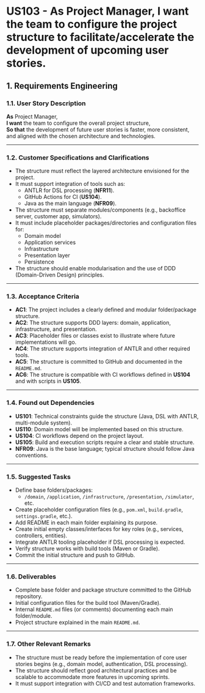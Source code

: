 # US103 - As Project Manager, I want the team to configure the project structure to facilitate/accelerate the development of upcoming user stories.

## 1. Requirements Engineering

### 1.1. User Story Description

**As** Project Manager,  
**I want** the team to configure the overall project structure,  
**So that** the development of future user stories is faster, more consistent, and aligned with the chosen architecture and technologies.

---

### 1.2. Customer Specifications and Clarifications

- The structure must reflect the layered architecture envisioned for the project.
- It must support integration of tools such as:
    - ANTLR for DSL processing (**NFR11**).
    - GitHub Actions for CI (**US104**).
    - Java as the main language (**NFR09**).
- The structure must separate modules/components (e.g., backoffice server, customer app, simulators).
- It must include placeholder packages/directories and configuration files for:
    - Domain model
    - Application services
    - Infrastructure
    - Presentation layer
    - Persistence
- The structure should enable modularisation and the use of DDD (Domain-Driven Design) principles.

---

### 1.3. Acceptance Criteria

- **AC1**: The project includes a clearly defined and modular folder/package structure.
- **AC2**: The structure supports DDD layers: domain, application, infrastructure, and presentation.
- **AC3**: Placeholder files or classes exist to illustrate where future implementations will go.
- **AC4**: The structure supports integration of ANTLR and other required tools.
- **AC5**: The structure is committed to GitHub and documented in the `README.md`.
- **AC6**: The structure is compatible with CI workflows defined in **US104** and with scripts in **US105**.

---

### 1.4. Found out Dependencies

- **US101**: Technical constraints guide the structure (Java, DSL with ANTLR, multi-module system).
- **US110**: Domain model will be implemented based on this structure.
- **US104**: CI workflows depend on the project layout.
- **US105**: Build and execution scripts require a clear and stable structure.
- **NFR09**: Java is the base language; typical structure should follow Java conventions.

---

### 1.5. Suggested Tasks

- Define base folders/packages:
    - `/domain`, `/application`, `/infrastructure`, `/presentation`, `/simulator`, etc.
- Create placeholder configuration files (e.g., `pom.xml`, `build.gradle`, `settings.gradle`, etc.).
- Add README in each main folder explaining its purpose.
- Create initial empty classes/interfaces for key roles (e.g., services, controllers, entities).
- Integrate ANTLR tooling placeholder if DSL processing is expected.
- Verify structure works with build tools (Maven or Gradle).
- Commit the initial structure and push to GitHub.

---

### 1.6. Deliverables

- Complete base folder and package structure committed to the GitHub repository.
- Initial configuration files for the build tool (Maven/Gradle).
- Internal `README.md` files (or comments) documenting each main folder/module.
- Project structure explained in the main `README.md`.

---

### 1.7. Other Relevant Remarks

- The structure must be ready before the implementation of core user stories begins (e.g., domain model, authentication, DSL processing).
- The structure should reflect good architectural practices and be scalable to accommodate more features in upcoming sprints.
- It must support integration with CI/CD and test automation frameworks.
